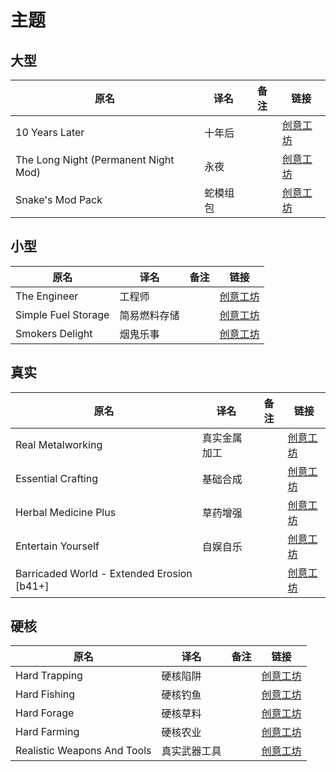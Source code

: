 # 主题

## 大型

| 原名                                 | 译名     | 备注 | 链接                                                                          |
| ------------------------------------ | -------- | ---- | ----------------------------------------------------------------------------- |
| 10 Years Later                       | 十年后   |      | [创意工坊](https://steamcommunity.com/sharedfiles/filedetails/?id=2820757649) |
| The Long Night (Permanent Night Mod) | 永夜     |      | [创意工坊](https://steamcommunity.com/sharedfiles/filedetails/?id=2829087246) |
| Snake's Mod Pack                     | 蛇模组包 |      | [创意工坊](https://steamcommunity.com/sharedfiles/filedetails/?id=2719327441) |

## 小型

| 原名                | 译名         | 备注 | 链接                                                                          |
| ------------------- | ------------ | ---- | ----------------------------------------------------------------------------- |
| The Engineer        | 工程师       |      | [创意工坊](https://steamcommunity.com/sharedfiles/filedetails/?id=2906633595) |
| Simple Fuel Storage | 简易燃料存储 |      | [创意工坊](https://steamcommunity.com/sharedfiles/filedetails/?id=2907607479) |
| Smokers Delight     | 烟鬼乐事     |      | [创意工坊](https://steamcommunity.com/sharedfiles/filedetails/?id=2869248721) |

## 真实

| 原名                                       | 译名         | 备注 | 链接                                                                          |
| ------------------------------------------ | ------------ | ---- | ----------------------------------------------------------------------------- |
| Real Metalworking                          | 真实金属加工 |      | [创意工坊](https://steamcommunity.com/sharedfiles/filedetails/?id=2900671939) |
| Essential Crafting                         | 基础合成     |      | [创意工坊](https://steamcommunity.com/sharedfiles/filedetails/?id=2903127760) |
| Herbal Medicine Plus                       | 草药增强     |      | [创意工坊](https://steamcommunity.com/sharedfiles/filedetails/?id=2891494114) |
| Entertain Yourself                         | 自娱自乐     |      | [创意工坊](https://steamcommunity.com/sharedfiles/filedetails/?id=2950608437) |
| Barricaded World - Extended Erosion [b41+] |              |      | [创意工坊](https://steamcommunity.com/sharedfiles/filedetails/?id=2696986935) |

## 硬核

| 原名                        | 译名         | 备注 | 链接                                                                          |
| --------------------------- | ------------ | ---- | ----------------------------------------------------------------------------- |
| Hard Trapping               | 硬核陷阱     |      | [创意工坊](https://steamcommunity.com/sharedfiles/filedetails/?id=2909936075) |
| Hard Fishing                | 硬核钓鱼     |      | [创意工坊](https://steamcommunity.com/sharedfiles/filedetails/?id=2886456626) |
| Hard Forage                 | 硬核草料     |      | [创意工坊](https://steamcommunity.com/sharedfiles/filedetails/?id=2886457020) |
| Hard Farming                | 硬核农业     |      | [创意工坊](https://steamcommunity.com/sharedfiles/filedetails/?id=2899681016) |
| Realistic Weapons And Tools | 真实武器工具 |      | [创意工坊](https://steamcommunity.com/sharedfiles/filedetails/?id=2906005833) |

